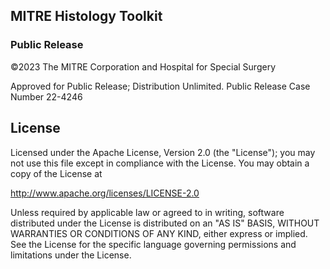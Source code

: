 ## MITRE Histology Toolkit 

### Public Release

©2023 The MITRE Corporation and Hospital for Special Surgery 

Approved for Public Release; Distribution Unlimited. Public Release Case Number 22-4246 

## License

Licensed under the Apache License, Version 2.0 (the "License"); you may not use this file except in compliance with the License. You may obtain a copy of the License at

http://www.apache.org/licenses/LICENSE-2.0

Unless required by applicable law or agreed to in writing, software distributed under the License is distributed on an "AS IS" BASIS, WITHOUT WARRANTIES OR CONDITIONS OF ANY KIND, either express or implied. See the License for the specific language governing permissions and limitations under the License.
